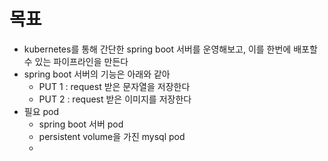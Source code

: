 # 목표
- kubernetes를 통해 간단한 spring boot 서버를 운영해보고, 이를 한번에 배포할 수 있는 파이프라인을 만든다
- spring boot 서버의 기능은 아래와 같아
    - PUT 1 : request 받은 문자열을 저장한다
    - PUT 2 : request 받은 이미지를 저장한다
- 필요 pod 
    - spring boot 서버 pod
    - persistent volume을 가진 mysql pod
    -
